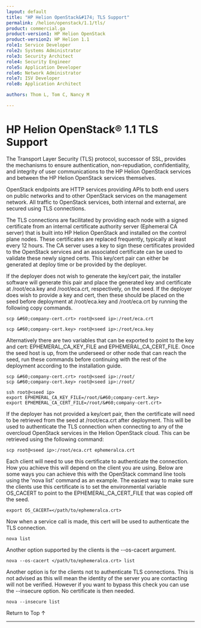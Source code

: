 ```yaml
---
layout: default
title: "HP Helion OpenStack&#174; TLS Support"
permalink: /helion/openstack/1.1/tls/
product: commercial.ga
product-version1: HP Helion OpenStack
product-version2: HP Helion 1.1
role1: Service Developer
role2: Systems Administrator
role3: Security Architect
role4: Security Engineer
role5: Application Developer
role6: Network Administrator
role7: ISV Developer
role8: Application Architect

authors: Thom L, Tom C, Nancy M  

---
```

<!--PUBLISHED-->

<script>

function PageRefresh {
onLoad="window.refresh"
}

PageRefresh();

</script>

<!--
<p style="font-size: small;"> <a href="/helion/openstack/1.1/services/overview/">&#9664; PREV</a> | <a href="/helion/openstack/1.1/">&#9650; UP</a> | <a href="/helion/openstack/1.1/install/overview/">NEXT &#9654;</a> </p>
-->
<!-- IMPORTANT!!! The HW support Matrix should be approved by:
* Gavin Brebner for Helion QA support
* Lynne Christofanelli  for HW Support qualified with hLinux
* Marty Duey for third party HW support (IHV Support)
-->

# HP Helion OpenStack&#174; 1.1 TLS Support

The Transport Layer Security (TLS) protocol, successor of SSL, provides the mechanisms to ensure authentication, non-repudiation, confidentiality, and integrity of user communications to the HP Helion OpenStack services and between the HP Helion OpenStack services themselves.

OpenStack endpoints are HTTP services providing APIs to both end users on public networks and to other OpenStack services on the management network. All traffic to OpenStack services, both internal and external, are secured using  TLS connections.

The TLS connections are facilitated by providing each node with a signed certificate from an internal certificate authority server (Ephemeral CA server)  that is built into HP Helion OpenStack and installed on the control plane nodes. These certificates are replaced frequently, typically at least every 12 hours. The CA server uses a key to sign these certificates provided to the OpenStack services and an associated certificate can be used to validate these newly signed certs. This key/cert pair can either be generated at deploy time or be provided by the deployer.

If the deployer does not wish to generate the key/cert pair, the installer software will generate this pair and place the generated key and certificate at /root/eca.key and /root/eca.crt, respectively, on the seed.
If the deployer does wish to provide a key and cert, then these should be placed on the seed before deployment at /root/eca.key and /root/eca.crt by running the following copy commands.

	scp &#60;company-cert.crt> root@<seed ip>:/root/eca.crt

	scp &#60;company-cert.key> root@<seed ip>:/root/eca.key

Alternatively there are two variables that can be exported to point to the key and cert: EPHEMERAL&#095;CA&#095;KEY&#095;FILE and EPHEMERAL&#095;CA&#095;CERT&#095;FILE.
Once the seed host is up, from the underseed or other node that can reach the seed, run these commands before continuing with the rest of the deployment according to the installation guide.


	scp &#60;company-cert.crt> root@<seed ip>:/root/
	scp &#60;company-cert.key> root@<seed ip>:/root/

	ssh root@<seed ip>
	export EPHEMERAL_CA_KEY_FILE=/root/&#60;company-cert.key>
	export EPHEMERAL_CA_CERT_FILE=/root/&#60;company-cert.crt>


If the deployer has not provided a key/cert pair, then the certificate will need to be retrieved from the seed at /root/eca.crt after deployment. This will be used to authenticate the TLS connection when connecting to any of the overcloud OpenStack services in the Helion OpenStack cloud. This can be retrieved using the following command:

	scp root@<seed ip>:/root/eca.crt ephemeralca.crt

Each client will need to use this certificate to authenticate the connection. How you achieve this will depend on the client you are using. Below are some ways you can achieve this with the OpenStack command line tools using the 'nova list' command as an example. The easiest way to make sure the clients use this certificate is to set the environmental variable OS&#095;CACERT to point to the EPHEMERAL&#095;CA&#095;CERT&#095;FILE that was copied off the seed.

	export OS_CACERT=</path/to/ephemeralca.crt>

Now when a service call is made, this cert will be used to authenticate the TLS connection.

	nova list

Another option supported by the clients is the --os-cacert argument.

	nova --os-cacert </path/to/ephemeralca.crt> list

Another option is for the clients not to authenticate TLS connections. This is not advised as this will mean the identity of the server you are contacting will not be verified. However if you want to bypass this check you can use the --insecure option. No certificate is then needed.

	nova --insecure list

<a href="#top" style="padding:14px 0px 14px 0px; text-decoration: none;"> Return to Top &#8593; </a>

----
<!-- Sources:
http://docs.openstack.org/security-guide/content/introduction-to-ssl-tls.html
http://docs.openstack.org/security-guide/content/tls-proxies-and-http-services.html-->

<!-- Tom Cammann, Thom Leggett- SMEs Nova -->
